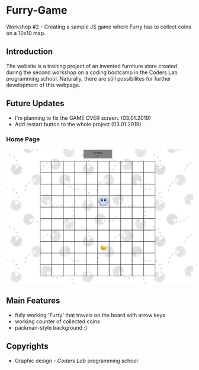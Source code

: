 # Furry-Game

Workshop #2 - Creating a sample JS game where Furry has to collect coins on a 10x10 map.

## Introduction

The website is a training project of an invented furniture store created during the second workshop on a coding bootcamp in the Coders Lab programming school. Naturally, there are still possibilites for further development of this webpage.

## Future Updates

* I'm planning to fix the GAME OVER screen. (03.01.2019)
* Add restart button to the whole project (03.01.2019)

### Home Page

![Home Page screenshot](images/screenshots/game.png?raw=true "Home Page")

## Main Features

* fully working 'Furry' that travels on the board with arrow keys
* working counter of collected coins
* packman-style background :)

## Copyrights

* Graphic design - *Coders Lab* programming school
